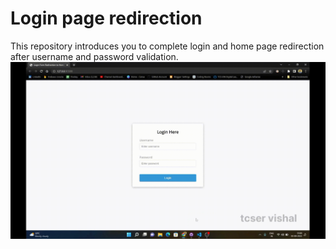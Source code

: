# Login page redirection
 This repository introduces you to complete login and home page redirection after username and password validation.
![alt text](https://github.com/itsvishaljsr/loginpageredirection/blob/3e5f079ee54e86f36bf060140b389ee15a17440e/Login%20Page%20redirection.gif "Login Page redirection demo")
